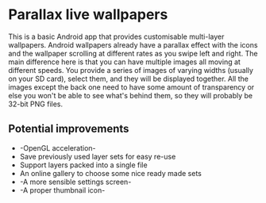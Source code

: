 # Parallax live wallpapers

This is a basic Android app that provides customisable multi-layer wallpapers.
Android wallpapers already have a parallax effect with the icons and the wallpaper
scrolling at different rates as you swipe left and right. The main difference here
is that you can have multiple images all moving at different speeds.
You provide a series of images of varying widths (usually on your SD card),
select them, and they will be displayed together. All the images except the back one
need to have some amount of transparency or else you won't be able to see what's behind
them, so they will probably be 32-bit PNG files. 

## Potential improvements

* -OpenGL acceleration-
* Save previously used layer sets for easy re-use
* Support layers packed into a single file
* An online gallery to choose some nice ready made sets
* -A more sensible settings screen-
* -A proper thumbnail icon-
